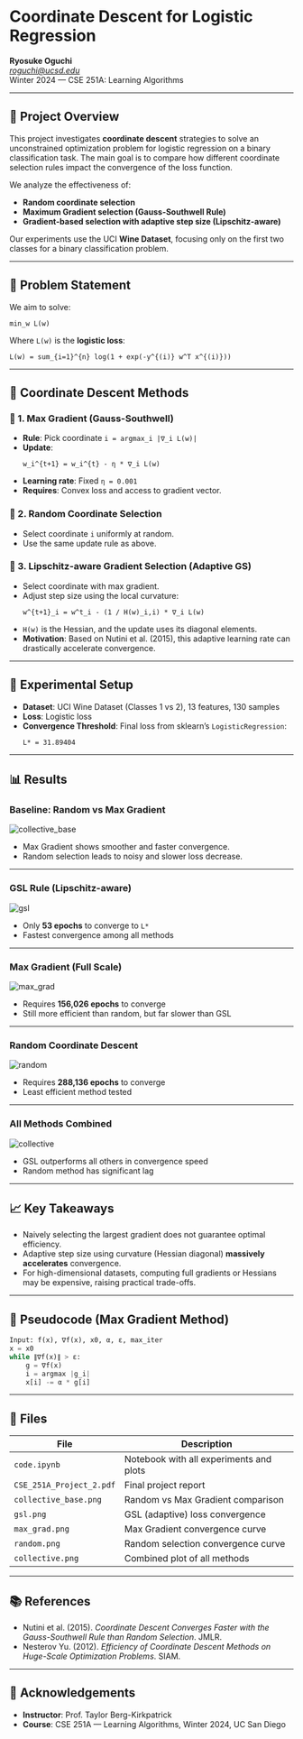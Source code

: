 
# Coordinate Descent for Logistic Regression
**Ryosuke Oguchi**  
*roguchi@ucsd.edu*  
Winter 2024 — CSE 251A: Learning Algorithms

---

## 🧠 Project Overview

This project investigates **coordinate descent** strategies to solve an unconstrained optimization problem for logistic regression on a binary classification task. The main goal is to compare how different coordinate selection rules impact the convergence of the loss function.

We analyze the effectiveness of:

- **Random coordinate selection**
- **Maximum Gradient selection (Gauss-Southwell Rule)**
- **Gradient-based selection with adaptive step size (Lipschitz-aware)**

Our experiments use the UCI **Wine Dataset**, focusing only on the first two classes for a binary classification problem.

---

## 📌 Problem Statement

We aim to solve:

```
min_w L(w)
```

Where `L(w)` is the **logistic loss**:

```
L(w) = sum_{i=1}^{n} log(1 + exp(-y^{(i)} w^T x^{(i)}))
```

---

## 🚀 Coordinate Descent Methods

### 🔹 1. Max Gradient (Gauss-Southwell)

- **Rule**: Pick coordinate `i = argmax_i |∇_i L(w)|`
- **Update**:  
  ```
  w_i^{t+1} = w_i^{t} - η * ∇_i L(w)
  ```
- **Learning rate**: Fixed `η = 0.001`
- **Requires**: Convex loss and access to gradient vector.

### 🔹 2. Random Coordinate Selection

- Select coordinate `i` uniformly at random.
- Use the same update rule as above.

### 🔹 3. Lipschitz-aware Gradient Selection (Adaptive GS)

- Select coordinate with max gradient.
- Adjust step size using the local curvature:
  ```
  w^{t+1}_i = w^t_i - (1 / H(w)_i,i) * ∇_i L(w)
  ```
- `H(w)` is the Hessian, and the update uses its diagonal elements.
- **Motivation**: Based on Nutini et al. (2015), this adaptive learning rate can drastically accelerate convergence.

---

## 🔬 Experimental Setup

- **Dataset**: UCI Wine Dataset (Classes 1 vs 2), 13 features, 130 samples
- **Loss**: Logistic loss
- **Convergence Threshold**: Final loss from sklearn’s `LogisticRegression`:  
  ```
  L* = 31.89404
  ```

---

## 📊 Results

### Baseline: Random vs Max Gradient

![collective_base](images/collective_base.png)

- Max Gradient shows smoother and faster convergence.
- Random selection leads to noisy and slower loss decrease.

---

### GSL Rule (Lipschitz-aware)

![gsl](images/gsl.png)

- Only **53 epochs** to converge to `L*`
- Fastest convergence among all methods

---

### Max Gradient (Full Scale)

![max_grad](images/max_grad.png)

- Requires **156,026 epochs** to converge
- Still more efficient than random, but far slower than GSL

---

### Random Coordinate Descent

![random](images/random.png)

- Requires **288,136 epochs** to converge
- Least efficient method tested

---

### All Methods Combined

![collective](images/collective.png)

- GSL outperforms all others in convergence speed
- Random method has significant lag

---

## 📈 Key Takeaways

- Naively selecting the largest gradient does not guarantee optimal efficiency.
- Adaptive step size using curvature (Hessian diagonal) **massively accelerates** convergence.
- For high-dimensional datasets, computing full gradients or Hessians may be expensive, raising practical trade-offs.

---

## 🧪 Pseudocode (Max Gradient Method)

```python
Input: f(x), ∇f(x), x0, α, ε, max_iter
x = x0
while ∥∇f(x)∥ > ε:
    g = ∇f(x)
    i = argmax |g_i|
    x[i] -= α * g[i]
```

---

## 📂 Files

| File                  | Description                                           |
|-----------------------|-------------------------------------------------------|
| `code.ipynb`          | Notebook with all experiments and plots               |
| `CSE_251A_Project_2.pdf` | Final project report                              |
| `collective_base.png` | Random vs Max Gradient comparison                    |
| `gsl.png`             | GSL (adaptive) loss convergence                      |
| `max_grad.png`        | Max Gradient convergence curve                       |
| `random.png`          | Random selection convergence curve                   |
| `collective.png`      | Combined plot of all methods                         |

---

## 📚 References

- Nutini et al. (2015). *Coordinate Descent Converges Faster with the Gauss-Southwell Rule than Random Selection*. JMLR.
- Nesterov Yu. (2012). *Efficiency of Coordinate Descent Methods on Huge-Scale Optimization Problems*. SIAM.

---

## 🙌 Acknowledgements

- **Instructor**: Prof. Taylor Berg-Kirkpatrick  
- **Course**: CSE 251A — Learning Algorithms, Winter 2024, UC San Diego
